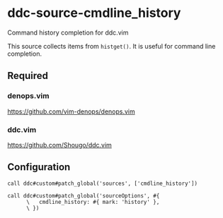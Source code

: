 # ddc-source-cmdline_history

Command history completion for ddc.vim

This source collects items from `histget()`. It is useful for command line
completion.

## Required

### denops.vim

https://github.com/vim-denops/denops.vim

### ddc.vim

https://github.com/Shougo/ddc.vim

## Configuration

```vim
call ddc#custom#patch_global('sources', ['cmdline_history'])

call ddc#custom#patch_global('sourceOptions', #{
      \   cmdline_history: #{ mark: 'history' },
      \ })
```
